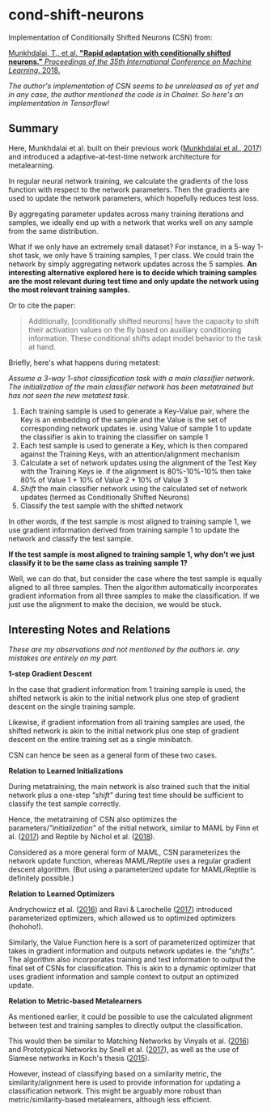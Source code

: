 # cond-shift-neurons

Implementation of Conditionally Shifted Neurons (CSN) from:

[Munkhdalai, T., et al. **"Rapid adaptation with conditionally shifted neurons."** *Proceedings of the 35th International Conference on Machine Learning*. 2018.](https://arxiv.org/pdf/1712.09926.pdf)

*The author's implementation of CSN seems to be unreleased as of yet and in any case, the author mentioned the code is in Chainer. So here's an implementation in Tensorflow!*

## Summary

Here, Munkhdalai et al. built on their previous work ([Munkhdalai et al., 2017](https://arxiv.org/abs/1703.00837)) and introduced a adaptive-at-test-time network architecture for metalearning.

In regular neural network training, we calculate the gradients of the loss function with respect to the network parameters. Then the gradients are used to update the network parameters, which hopefully reduces test loss.

By aggregating parameter updates across many training iterations and samples, we ideally end up with a network that works well on any sample from the same distribution.

What if we only have an extremely small dataset? For instance, in a 5-way 1-shot task, we only have 5 training samples, 1 per class. We could train the network by simply aggregating network updates across the 5 samples. **An interesting alternative explored here is to decide which training samples are the most relevant during test time and only update the network using the most relevant training samples.**

Or to cite the paper: 
> Additionally, [conditionally shifted neurons] have the capacity to shift their
activation values on the fly based on auxiliary conditioning information. These conditional shifts adapt model behavior to the task at hand.

Briefly, here's what happens during metatest:

*Assume a 3-way 1-shot classification task with a main classifier network. The initialization of the main classifier network has been metatrained but has not seen the new metatest task.*

1. Each training sample is used to generate a Key-Value pair, where the Key is an embedding of the sample and the Value is the set of corresponding network updates ie. using Value of sample 1 to update the classifier is akin to training the classifier on sample 1
2. Each test sample is used to generate a Key, which is then compared against the Training Keys, with an attention/alignment mechanism
3. Calculate a set of network updates using the alignment of the Test Key with the Training Keys ie. if the alignment is 80%-10%-10% then take 80% of Value 1 + 10% of Value 2 + 10% of Value 3
4. *Shift* the main classifier network using the calculated set of network updates (termed as Conditionally Shifted Neurons)
5. Classify the test sample with the shifted network

In other words, if the test sample is most aligned to training sample 1, we use gradient information derived from training sample 1 to update the network and classify the test sample.

**If the test sample is most aligned to training sample 1, why don't we just classify it to be the same class as training sample 1?**

Well, we can do that, but consider the case where the test sample is equally aligned to all three samples. Then the algorithm automatically incorporates gradient information from all three samples to make the classification. If we just use the alignment to make the decision, we would be stuck.

## Interesting Notes and Relations

*These are my observations and not mentioned by the authors ie. any mistakes are entirely on my part.*

**1-step Gradient Descent**

In the case that gradient information from 1 training sample is used, the shifted network is akin to the initial network plus one step of gradient descent on the single training sample.

Likewise, if gradient information from all training samples are used, the shifted network is akin to the initial network plus one step of gradient descent on the entire training set as a single minibatch.

CSN can hence be seen as a general form of these two cases.

**Relation to Learned Initializations**

During metatraining, the main network is also trained such that the initial network plus a one-step *"shift"* during test time should be sufficient to classify the test sample correctly.

Hence, the metatraining of CSN also optimizes the parameters/*"initialization"* of the initial network, similar to MAML by Finn et al. ([2017](https://arxiv.org/abs/1703.03400)) and Reptile by Nichol et al. ([2018](https://arxiv.org/abs/1803.02999)). 

Considered as a more general form of MAML, CSN parameterizes the network update function, whereas MAML/Reptile uses a regular gradient descent algorithm. (But using a parameterized update for MAML/Reptile is definitely possible.)

**Relation to Learned Optimizers**

Andrychowicz et al. ([2016](https://arxiv.org/abs/1606.04474)) and Ravi & Larochelle ([2017](https://openreview.net/pdf?id=rJY0-Kcll)) introduced parameterized optimizers, which allowed us to optimized optimizers (hohoho!). 

Similarly, the Value Function here is a sort of parameterized optimizer that takes in gradient information and outputs network updates ie. the *"shifts"*. The algorithm also incorporates training and test information to output the final set of CSNs for classification. This is akin to a dynamic optimizer that uses gradient information and sample context to output an optimized update.

**Relation to Metric-based Metalearners**

As mentioned earlier, it could be possible to use the calculated alignment between test and training samples to directly output the classification.

This would then be similar to Matching Networks by Vinyals et al. ([2016](https://arxiv.org/abs/1606.04080)) and Prototypical Networks by Snell et al. ([2017](https://arxiv.org/abs/1703.05175)), as well as the use of Siamese networks in Koch's thesis ([2015](http://www.cs.utoronto.ca/~gkoch/files/msc-thesis.pdf)).

However, instead of classifying based on a similarity metric, the similarity/alignment here is used to provide information for updating a classification network. This might be arguably more robust than metric/similarity-based metalearners, although less efficient.














